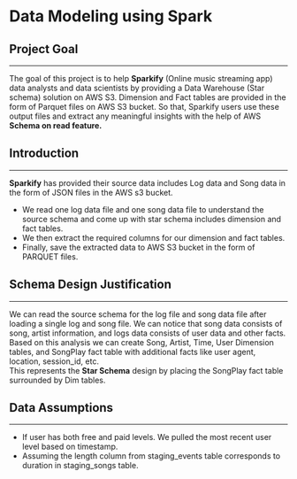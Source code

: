 # Data Modeling using Spark

## Project Goal
________________________________
The goal of this project is to help **Sparkify** (Online music streaming app) data analysts and data scientists by providing a Data Warehouse (Star schema) solution on AWS S3. Dimension and Fact tables are provided in the form of Parquet files on AWS S3 bucket. So that, Sparkify users use these output files and extract any meaningful insights with the help of AWS **Schema on read feature.**

## Introduction
_____________
**Sparkify** has provided their source data includes Log data and Song data in the form of JSON files in the AWS s3 bucket.
* We read one log data file and one song data file to understand the source schema and come up with star schema includes dimension and fact tables.
* We then extract the required columns for our dimension and fact tables.
* Finally, save the extracted data to AWS S3 bucket in the form of PARQUET files.

## Schema Design Justification
___________________________
We can read the source schema for the log file and song data file after loading a single log and song file.
We can notice that song data consists of song, artist information, and logs data consists of user data and other facts.   
Based on this analysis we can create Song, Artist, Time, User Dimension tables, and SongPlay fact table with additional facts like user agent, location, session_id, etc.  
This represents the **Star Schema** design by placing the SongPlay fact table surrounded by Dim tables.


## Data Assumptions
______________________________________
* If user has both free and paid levels. We pulled the most recent user level based on timestamp.
* Assuming the length column from staging_events table corresponds to duration in staging_songs table.




